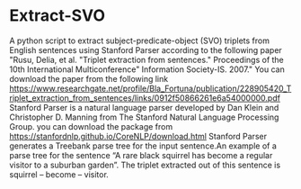 # Extract-SVO
A python script to extract subject-predicate-object (SVO) triplets from English sentences using Stanford Parser according to the following paper "Rusu, Delia, et al. "Triplet extraction from sentences." Proceedings of the 10th International Multiconference" Information Society-IS. 2007."
You can download the paper from the following link https://www.researchgate.net/profile/Bla_Fortuna/publication/228905420_Triplet_extraction_from_sentences/links/0912f50866261e6a54000000.pdf
Stanford Parser is a natural language parser developed by Dan Klein and Christopher D. Manning from The Stanford Natural Language Processing Group. you can download the package from https://stanfordnlp.github.io/CoreNLP/download.html 
Stanford Parser generates a Treebank parse tree for the input sentence.An example of a  parse tree for the sentence “A rare black squirrel has become a regular visitor to a suburban garden”. The triplet extracted out of this sentence is squirrel – become – visitor.
